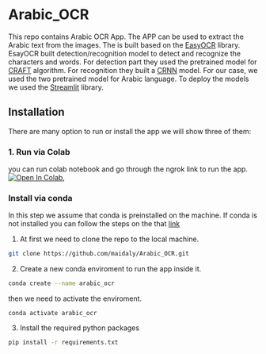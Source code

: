# Arabic_OCR
This repo contains Arabic OCR App. The APP can be used to extract the Arabic text from the images. The is built based on the [EasyOCR](https://github.com/JaidedAI/EasyOCR) library. EsayOCR built  detection/recognition model to detect and recognize the characters and words. For detection part they used the pretrained model for [CRAFT](https://arxiv.org/abs/1904.01941) algorithm. For recognition they built a [CRNN](https://arxiv.org/abs/1507.05717) model. For our case, we used the two pretrained model for Arabic language. To deploy the models we used the [Streamlit](https://www.streamlit.io/) library.

## Installation
There are many option to run or install the app we will show three of them:
### 1. Run via Colab
you can run colab notebook and go through the ngrok link to run the app.<br>
[![Open In Colab](https://colab.research.google.com/assets/colab-badge.svg)](https://colab.research.google.com/drive/1JMyzh_fnhTtZnN_hfzMmm3Pr3AON89SK?usp=sharing),<br>
### Install via conda
In this step we assume that conda is preinstalled on the machine. If conda is not installed you can follow the steps on the that [link](https://docs.conda.io/projects/conda/en/latest/user-guide/install/)<br>
1. At first we need to clone the repo to the local machine.
```bash
git clone https://github.com/maidaly/Arabic_OCR.git
```
2. Create a new conda enviroment to run the app inside it.
```bash
conda create --name arabic_ocr
```
then we need to activate the enviroment.
```
conda activate arabic_ocr
```
3. Install the required python packages
```bash
pip install -r requirements.txt
```
